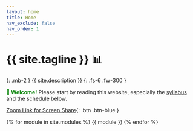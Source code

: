 ```yaml
---
layout: home
title: Home
nav_exclude: false
nav_order: 1
---
```


# {{ site.tagline }} 📊
{: .mb-2 }
{{ site.description }}
{: .fs-6 .fw-300 }

<b style='color: green'> 👋 Welcome!</b>
Please start by reading this website, especially the [syllabus](https://uc-irvine-cs175.github.io/uci-cs175/about) and the schedule below. 


[Zoom Link for Screen Share](https://uci.zoom.us/my/nadiauci){: .btn .btn-blue }

{% for module in site.modules %}
{{ module }}
{% endfor %}
